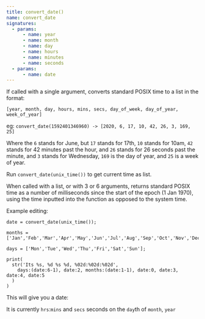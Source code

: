```yaml
---
title: convert_date()
name: convert_date
signatures:
  - params:
      - name: year
      - name: month
      - name: day
      - name: hours
      - name: minutes
      - name: seconds
  - params:
      - name: date
---
```


If called with a single argument, converts standard POSIX time to a list in the
format:

`[year, month, day, hours, mins, secs, day_of_week, day_of_year, week_of_year]`

eg: `convert_date(1592401346960) -> [2020, 6, 17, 10, 42, 26, 3, 169, 25]`

Where the `6` stands for June, but `17` stands for 17th, `10` stands for 10am,
`42` stands for 42 minutes past the hour, and `26` stands for 26 seconds past
the minute, and `3` stands for Wednesday, `169` is the day of year, and `25` is
a week of year.

Run `convert_date(unix_time())` to get current time as list.

When called with a list, or with 3 or 6 arguments, returns standard POSIX time
as a number of milliseconds since the start of the epoch (1 Jan 1970), using the
time inputted into the function as opposed to the system time.

Example editing:

```scarpet
date = convert_date(unix_time());

months = ['Jan','Feb','Mar','Apr','May','Jun','Jul','Aug','Sep','Oct','Nov','Dec'];

days = ['Mon','Tue','Wed','Thu','Fri','Sat','Sun'];

print(
  str('Its %s, %d %s %d, %02d:%02d:%02d',
    days:(date:6-1), date:2, months:(date:1-1), date:0, date:3, date:4, date:5
  )
)
```

This will give you a date:

It is currently `hrs`:`mins` and `secs` seconds on the `day`th of `month`,
`year`
